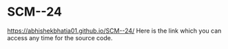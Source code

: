 # SCM--24
https://abhishekbhatia01.github.io/SCM--24/
Here is the link which you can access any time for the source code.
